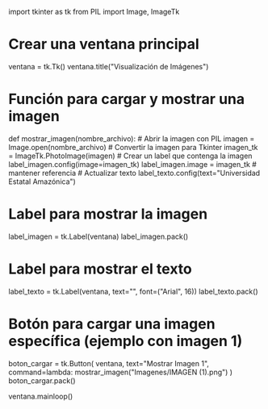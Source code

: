 import tkinter as tk
from PIL import Image, ImageTk

# Crear una ventana principal
ventana = tk.Tk()
ventana.title("Visualización de Imágenes")

# Función para cargar y mostrar una imagen
def mostrar_imagen(nombre_archivo):
    # Abrir la imagen con PIL
    imagen = Image.open(nombre_archivo)
    # Convertir la imagen para Tkinter
    imagen_tk = ImageTk.PhotoImage(imagen)
    # Crear un label que contenga la imagen
    label_imagen.config(image=imagen_tk)
    label_imagen.image = imagen_tk  # mantener referencia
    # Actualizar texto
    label_texto.config(text="Universidad Estatal Amazónica")

# Label para mostrar la imagen
label_imagen = tk.Label(ventana)
label_imagen.pack()

# Label para mostrar el texto
label_texto = tk.Label(ventana, text="", font=("Arial", 16))
label_texto.pack()

# Botón para cargar una imagen específica (ejemplo con imagen 1)
boton_cargar = tk.Button(
    ventana, 
    text="Mostrar Imagen 1", 
    command=lambda: mostrar_imagen("Imagenes/IMAGEN (1).png")
)
boton_cargar.pack()

ventana.mainloop()